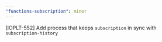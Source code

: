 ```yaml
---
"functions-subscription": minor
---
```


[IOPLT-552] Add process that keeps `subscription` in sync with `subscription-history`
